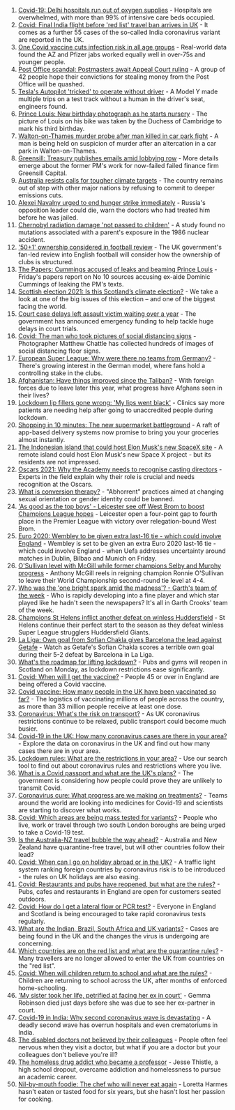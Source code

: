 1. [Covid-19: Delhi hospitals run out of oxygen supplies](https://www.bbc.co.uk/news/world-asia-india-56851265) - Hospitals are overwhelmed, with more than 99% of intensive care beds occupied.
2. [Covid: Final India flight before 'red list' travel ban arrives in UK](https://www.bbc.co.uk/news/uk-56848006) - It comes as a further 55 cases of the so-called India coronavirus variant are reported in the UK.
3. [One Covid vaccine cuts infection risk in all age groups](https://www.bbc.co.uk/news/health-56844220) - Real-world data found the AZ and Pfizer jabs worked equally well in over-75s and younger people.
4. [Post Office scandal: Postmasters await Appeal Court ruling](https://www.bbc.co.uk/news/business-56496207) - A group of 42 people hope their convictions for stealing money from the Post Office will be quashed.
5. [Tesla's Autopilot 'tricked' to operate without driver](https://www.bbc.co.uk/news/technology-56854417) - A Model Y made multiple trips on a test track without a human in the driver's seat, engineers found.
6. [Prince Louis: New birthday photograph as he starts nursery](https://www.bbc.co.uk/news/uk-56853207) - The picture of Louis on his bike was taken by the Duchess of Cambridge to mark his third birthday.
7. [Walton-on-Thames murder probe after man killed in car park fight](https://www.bbc.co.uk/news/uk-england-surrey-56846688) - A man is being held on suspicion of murder after an altercation in a car park in Walton-on-Thames.
8. [Greensill: Treasury publishes emails amid lobbying row](https://www.bbc.co.uk/news/uk-politics-56843359) - More details emerge about the former PM's work for now-failed failed finance firm Greensill Capital.
9. [Australia resists calls for tougher climate targets](https://www.bbc.co.uk/news/world-australia-56854558) - The country remains out of step with other major nations by refusing to commit to deeper emissions cuts.
10. [Alexei Navalny urged to end hunger strike immediately](https://www.bbc.co.uk/news/world-europe-56854267) - Russia's opposition leader could die, warn the doctors who had treated him before he was jailed.
11. [Chernobyl radiation damage 'not passed to children'](https://www.bbc.co.uk/news/science-environment-56846728) - A study found no mutations associated with a parent's exposure in the 1986 nuclear accident.
12. ['50+1' ownership considered in football review](https://www.bbc.co.uk/sport/football/56852632) - The UK government's fan-led review into English football will consider how the ownership of clubs is structured.
13. [The Papers: Cummings accused of leaks and beaming Prince Louis](https://www.bbc.co.uk/news/blogs-the-papers-56854427) - Friday's papers report on No 10 sources accusing ex-aide Dominic Cummings of leaking the PM's texts.
14. [Scottish election 2021: Is this Scotland’s climate election?](https://www.bbc.co.uk/news/uk-scotland-56848288) - We take a look at one of the big issues of this election – and one of the biggest facing the world.
15. [Court case delays left assault victim waiting over a year](https://www.bbc.co.uk/news/uk-56765175) - The government has announced emergency funding to help tackle huge delays in court trials.
16. [Covid: The man who took pictures of social distancing signs](https://www.bbc.co.uk/news/in-pictures-56675382) - Photographer Matthew Chattle has collected hundreds of images of social distancing floor signs.
17. [European Super League: Why were there no teams from Germany?](https://www.bbc.co.uk/news/world-europe-56845662) - There's growing interest in the German model, where fans hold a controlling stake in the clubs.
18. [Afghanistan: Have things improved since the Taliban?](https://www.bbc.co.uk/news/56779160) - With foreign forces due to leave later this year, what progress have Afghans seen in their lives?
19. [Lockdown lip fillers gone wrong: 'My lips went black'](https://www.bbc.co.uk/news/newsbeat-56845921) - Clinics say more patients are needing help after going to unaccredited people during lockdown.
20. [Shopping in 10 minutes: The new supermarket battleground](https://www.bbc.co.uk/news/business-56720044) - A raft of app-based delivery systems now promise to bring you your groceries almost instantly.
21. [The Indonesian island that could host Elon Musk's new SpaceX site](https://www.bbc.co.uk/news/world-asia-56797133) - A remote island could host Elon Musk's new Space X project - but its residents are not impressed.
22. [Oscars 2021: Why the Academy needs to recognise casting directors](https://www.bbc.co.uk/news/entertainment-arts-56813184) - Experts in the field explain why their role is crucial and needs recognition at the Oscars.
23. [What is conversion therapy?](https://www.bbc.co.uk/news/explainers-56496423) - "Abhorrent" practices aimed at changing sexual orientation or gender identity could be banned.
24. ['As good as the top boys' - Leicester see off West Brom to boost Champions League hopes](https://www.bbc.co.uk/sport/football/56754992) - Leicester open a four-point gap to fourth place in the Premier League with victory over relegation-bound West Brom.
25. [Euro 2020: Wembley to be given extra last-16 tie - which could involve England](https://www.bbc.co.uk/sport/football/56852135) - Wembley is set to be given an extra Euro 2020 last-16 tie - which could involve England - when Uefa addresses uncertainty around matches in Dublin, Bilbao and Munich on Friday.
26. [O'Sullivan level with McGill while former champions Selby and Murphy progress](https://www.bbc.co.uk/sport/snooker/56838605) - Anthony McGill reels in reigning champion Ronnie O'Sullivan to leave their World Championship second-round tie level at 4-4.
27. [Who was the 'one bright spark amid the madness'? - Garth's team of the week](https://www.bbc.co.uk/sport/football/56849170) - Who is rapidly developing into a fine player and which star played like he hadn't seen the newspapers? It's all in Garth Crooks' team of the week.
28. [Champions St Helens inflict another defeat on winless Huddersfield](https://www.bbc.co.uk/sport/rugby-league/56817188) - St Helens continue their perfect start to the season as they defeat winless Super League strugglers Huddersfield Giants.
29. [La Liga: Own goal from Sofian Chakla gives Barcelona the lead against Getafe](https://www.bbc.co.uk/sport/av/football/56854618) - Watch as Getafe's Sofian Chakla scores a terrible own goal during their 5-2 defeat by Barcelona in La Liga.
30. [What's the roadmap for lifting lockdown?](https://www.bbc.co.uk/news/explainers-52530518) - Pubs and gyms will reopen in Scotland on Monday, as lockdown restrictions ease significantly.
31. [Covid: When will I get the vaccine?](https://www.bbc.co.uk/news/health-55045639) - People 45 or over in England are being offered a Covid vaccine.
32. [Covid vaccine: How many people in the UK have been vaccinated so far?](https://www.bbc.co.uk/news/health-55274833) - The logistics of vaccinating millions of people across the country, as more than 33 million people receive at least one dose.
33. [Coronavirus: What's the risk on transport?](https://www.bbc.co.uk/news/health-51736185) - As UK coronavirus restrictions continue to be relaxed, public transport could become much busier.
34. [Covid-19 in the UK: How many coronavirus cases are there in your area?](https://www.bbc.co.uk/news/uk-51768274) - Explore the data on coronavirus in the UK and find out how many cases there are in your area.
35. [Lockdown rules: What are the restrictions in your area?](https://www.bbc.co.uk/news/uk-54373904) - Use our search tool to find out about coronavirus rules and restrictions where you live.
36. [What is a Covid passport and what are the UK's plans?](https://www.bbc.co.uk/news/explainers-55718553) - The government is considering how people could prove they are unlikely to transmit Covid.
37. [Coronavirus cure: What progress are we making on treatments?](https://www.bbc.co.uk/news/health-52354520) - Teams around the world are looking into medicines for Covid-19 and scientists are starting to discover what works.
38. [Covid: Which areas are being mass tested for variants?](https://www.bbc.co.uk/news/explainers-54872039) - People who live, work or travel through two south London boroughs are being urged to take a Covid-19 test.
39. [Is the Australia-NZ travel bubble the way ahead?](https://www.bbc.co.uk/news/business-56796943) - Australia and New Zealand have quarantine-free travel, but will other countries follow their lead?
40. [Covid: When can I go on holiday abroad or in the UK?](https://www.bbc.co.uk/news/explainers-52646738) - A traffic light system ranking foreign countries by coronavirus risk is to be introduced - the rules on UK holidays are also easing.
41. [Covid: Restaurants and pubs have reopened, but what are the rules?](https://www.bbc.co.uk/news/business-52977388) - Pubs, cafes and restaurants in England are open for customers seated outdoors.
42. [Covid: How do I get a lateral flow or PCR test?](https://www.bbc.co.uk/news/health-51943612) - Everyone in England and Scotland is being encouraged to take rapid coronavirus tests regularly.
43. [What are the Indian, Brazil, South Africa and UK variants?](https://www.bbc.co.uk/news/health-55659820) - Cases are being found in the UK and the changes the virus is undergoing are concerning.
44. [Which countries are on the red list and what are the quarantine rules?](https://www.bbc.co.uk/news/explainers-52544307) - Many travellers are no longer allowed to enter the UK from countries on the "red list".
45. [Covid: When will children return to school and what are the rules?](https://www.bbc.co.uk/news/education-51643556) - Children are returning to school across the UK, after months of enforced home-schooling.
46. ['My sister took her life, petrified at facing her ex in court'](https://www.bbc.co.uk/news/uk-56539465) - Gemma Robinson died just days before she was due to see her ex-partner in court.
47. [Covid-19 in India: Why second coronavirus wave is devastating](https://www.bbc.co.uk/news/world-asia-india-56811315) - A deadly second wave has overrun hospitals and even crematoriums in India.
48. [The disabled doctors not believed by their colleagues](https://www.bbc.co.uk/news/disability-56244376) - People often feel nervous when they visit a doctor, but what if you are a doctor but your colleagues don't believe you're ill?
49. [The homeless drug addict who became a professor](https://www.bbc.co.uk/news/stories-55559382) - Jesse Thistle, a high school dropout, overcame addiction and homelessness to pursue an academic career.
50. [Nil-by-mouth foodie: The chef who will never eat again](https://www.bbc.co.uk/news/stories-56688582) - Loretta Harmes hasn't eaten or tasted food for six years, but she hasn't lost her passion for cooking.
